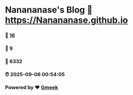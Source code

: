 # Nanananase's Blog :link: https://Nanananase.github.io 
### :page_facing_up: [16](https://Nanananase.github.io/tag.html) 
### :speech_balloon: 9 
### :hibiscus: 6332 
### :alarm_clock: 2025-09-06 00:54:05 
### Powered by :heart: [Gmeek](https://github.com/Meekdai/Gmeek)
